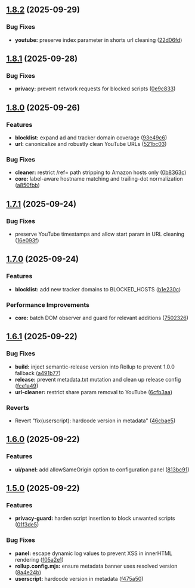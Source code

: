 ## [1.8.2](https://github.com/Aesthermortis/Privacy-Guard/compare/v1.8.1...v1.8.2) (2025-09-29)

### Bug Fixes

- **youtube:** preserve index parameter in shorts url cleaning ([22d06fd](https://github.com/Aesthermortis/Privacy-Guard/commit/22d06fd004d1a3cd717389050b86a4e06e5a5c55))

## [1.8.1](https://github.com/Aesthermortis/Privacy-Guard/compare/v1.8.0...v1.8.1) (2025-09-28)

### Bug Fixes

- **privacy:** prevent network requests for blocked scripts ([0e9c833](https://github.com/Aesthermortis/Privacy-Guard/commit/0e9c833c926fe6c5200bd846f7e95877bef4f4ba))

## [1.8.0](https://github.com/Aesthermortis/Privacy-Guard/compare/v1.7.1...v1.8.0) (2025-09-26)

### Features

- **blocklist:** expand ad and tracker domain coverage ([93e49c6](https://github.com/Aesthermortis/Privacy-Guard/commit/93e49c69a0607caed8649e23844f772cbac0bc54))
- **url:** canonicalize and robustly clean YouTube URLs ([521bc03](https://github.com/Aesthermortis/Privacy-Guard/commit/521bc037c18636364fdf3571c05b6b963ca2f184))

### Bug Fixes

- **cleaner:** restrict /ref= path stripping to Amazon hosts only ([0b8363c](https://github.com/Aesthermortis/Privacy-Guard/commit/0b8363c0da3f56a8d57457a4117e874bf609f970))
- **core:** label-aware hostname matching and trailing-dot normalization ([a850fbb](https://github.com/Aesthermortis/Privacy-Guard/commit/a850fbbbb08ac2f6e36636251ff7fa62d638fdf9))

## [1.7.1](https://github.com/Aesthermortis/Privacy-Guard/compare/v1.7.0...v1.7.1) (2025-09-24)

### Bug Fixes

- preserve YouTube timestamps and allow start param in URL cleaning ([16e093f](https://github.com/Aesthermortis/Privacy-Guard/commit/16e093fc72af9013a093e33658e65dcea2495be0))

## [1.7.0](https://github.com/Aesthermortis/Privacy-Guard/compare/v1.6.1...v1.7.0) (2025-09-24)

### Features

- **blocklist:** add new tracker domains to BLOCKED_HOSTS ([b1e230c](https://github.com/Aesthermortis/Privacy-Guard/commit/b1e230cd92fb3f65ad32d32c17d373c45efcafd9))

### Performance Improvements

- **core:** batch DOM observer and guard for relevant additions ([7502326](https://github.com/Aesthermortis/Privacy-Guard/commit/7502326af435fdbe453f1a7d41b96b909a477fb6))

## [1.6.1](https://github.com/Aesthermortis/Privacy-Guard/compare/v1.6.0...v1.6.1) (2025-09-22)

### Bug Fixes

- **build:** inject semantic-release version into Rollup to prevent 1.0.0 fallback ([a491b77](https://github.com/Aesthermortis/Privacy-Guard/commit/a491b7764d9e689e4c8ddd82a42761a0e8746fa3))
- **release:** prevent metadata.txt mutation and clean up release config ([fce1a49](https://github.com/Aesthermortis/Privacy-Guard/commit/fce1a49359510f72195f87c10b5dbb653d0b791b))
- **url-cleaner:** restrict share param removal to YouTube ([6cfb3aa](https://github.com/Aesthermortis/Privacy-Guard/commit/6cfb3aac7c43ceaebc648876c52cbb298ce3f95a))

### Reverts

- Revert "fix(userscript): hardcode version in metadata" ([46cbae5](https://github.com/Aesthermortis/Privacy-Guard/commit/46cbae53da3f04d8a5f2a50847c76aabfa048e26))

## [1.6.0](https://github.com/Aesthermortis/Privacy-Guard/compare/v1.5.0...v1.6.0) (2025-09-22)

### Features

- **ui/panel:** add allowSameOrigin option to configuration panel ([813bc91](https://github.com/Aesthermortis/Privacy-Guard/commit/813bc91da147c222d091687754ec738325b83087))

## [1.5.0](https://github.com/Aesthermortis/Privacy-Guard/compare/v1.4.1...v1.5.0) (2025-09-22)

### Features

- **privacy-guard:** harden script insertion to block unwanted scripts ([01f3de5](https://github.com/Aesthermortis/Privacy-Guard/commit/01f3de549f567f15811374de6f245189ff26e4ff))

### Bug Fixes

- **panel:** escape dynamic log values to prevent XSS in innerHTML rendering ([f05a2e1](https://github.com/Aesthermortis/Privacy-Guard/commit/f05a2e1d80f26409662f0443470a75436162df33))
- **rollup.config.mjs:** ensure metadata banner uses resolved version ([8a4e24b](https://github.com/Aesthermortis/Privacy-Guard/commit/8a4e24b652c19327e63e231a5dccee0b2fc7dfc9))
- **userscript:** hardcode version in metadata ([f475a50](https://github.com/Aesthermortis/Privacy-Guard/commit/f475a507c7fa020c4ceed8435c6fcfad9b594323))

